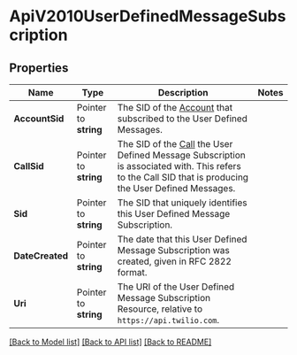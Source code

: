 # ApiV2010UserDefinedMessageSubscription

## Properties

Name | Type | Description | Notes
------------ | ------------- | ------------- | -------------
**AccountSid** | Pointer to **string** | The SID of the [Account](https://www.twilio.com/docs/iam/api/account) that subscribed to the User Defined Messages. |
**CallSid** | Pointer to **string** | The SID of the [Call](https://www.twilio.com/docs/voice/api/call-resource) the User Defined Message Subscription is associated with. This refers to the Call SID that is producing the User Defined Messages. |
**Sid** | Pointer to **string** | The SID that uniquely identifies this User Defined Message Subscription. |
**DateCreated** | Pointer to **string** | The date that this User Defined Message Subscription was created, given in RFC 2822 format. |
**Uri** | Pointer to **string** | The URI of the User Defined Message Subscription Resource, relative to `https://api.twilio.com`. |

[[Back to Model list]](../README.md#documentation-for-models) [[Back to API list]](../README.md#documentation-for-api-endpoints) [[Back to README]](../README.md)


